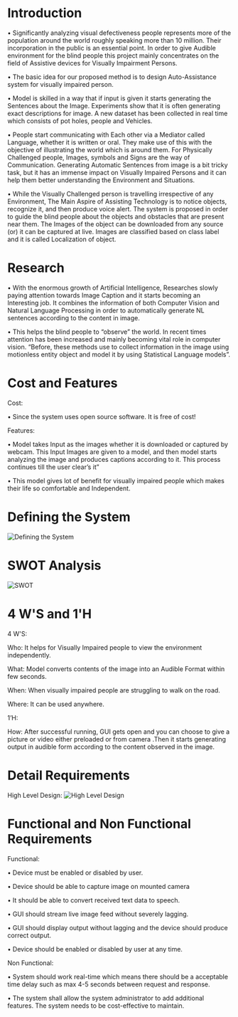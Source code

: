 # Introduction
•	Significantly analyzing visual defectiveness people represents more of the population around the world roughly speaking more than 10 million. Their incorporation in the public is an essential point. In order to give Audible environment for the blind people this project mainly concentrates on the field of Assistive devices for Visually Impairment Persons.

•	The basic idea for our proposed method is to design Auto-Assistance system for visually impaired person.

•	Model is skilled in a way that if input is given it starts generating the Sentences about the Image. Experiments show that it is often generating exact descriptions for image. A new dataset has been collected in real time which consists of pot holes, people and Vehicles.

•	People start communicating with Each other via a Mediator called Language, whether it is written or oral. They make use of this with the objective of illustrating the world which is around them. For Physically Challenged people, Images, symbols and Signs are the way of Communication. Generating Automatic Sentences from image is a bit tricky task, but it has an immense impact on Visually Impaired Persons and it can help them better understanding the Environment and Situations.

•	While the Visually Challenged person is travelling irrespective of any Environment, The Main Aspire of Assisting Technology is to notice objects, recognize it, and then produce voice alert. The system is proposed in order to guide the blind people about the objects and obstacles that are present near them. The Images of the object can be downloaded from any source (or) it can be captured at live. Images are classified based on class label and it is called Localization of object.

# Research
  •	With the enormous growth of Artificial Intelligence, Researches slowly paying attention towards Image Caption and it starts becoming an Interesting job. It combines the information of both Computer Vision and Natural Language Processing in order to automatically generate NL sentences according to the content in image.
  
  •	This helps the blind people to “observe” the world. In recent times attention has been increased and mainly becoming vital role in computer vision. “Before, these methods use to collect information in the image using motionless entity object and model it by using Statistical Language models”.
# Cost and Features
 
 Cost:
 
•	Since the system uses open source software. It is free of cost!

Features:

•	Model takes Input as the images whether it is downloaded or captured by webcam. This Input Images are given to a model, and then model starts analyzing the image and produces captions according to it. This process continues till the user clear’s it”

•	This model gives lot of benefit for visually impaired people which makes their life so comfortable and Independent.

# Defining the System
  ![Defining the System](https://user-images.githubusercontent.com/52129884/128601906-3416093c-5e62-44d9-a228-a49047a40327.JPG)

# SWOT Analysis
  ![SWOT](https://user-images.githubusercontent.com/52129884/128601094-930418e1-dda2-47dd-8533-ce3cd6cd01d9.JPG)

# 4 W'S and 1'H

  4 W'S:
  
  Who: It helps for Visually Impaired people to view the environment independently.

  What: Model converts contents of the image into an Audible Format within few seconds.
  
  When: When visually impaired people are struggling to walk on the road.
  
  Where: It can be used anywhere.
  
  1’H:
  
  How: 
  After successful running, GUI gets open and you can choose to give a picture or video either preloaded or from camera .Then it starts generating output in audible form according to the content observed in the image.
  

# Detail Requirements
  High Level Design:
  ![High Level Design](https://user-images.githubusercontent.com/52129884/128601208-43d86b76-0f4a-4acf-8b16-bf3aa2d0366d.JPG)


# Functional and Non Functional Requirements

  Functional:
  
•	 Device must be enabled or disabled by user.

•	 Device should be able to capture image on mounted camera

•	 It should be able to convert received text data to speech. 

•	 GUI should stream live image feed without severely lagging.

•	 GUI should display output without lagging and the device should produce correct output.

•	Device should be enabled or disabled by user at any time.

Non Functional:

•	System should work real-time which means there should be a acceptable time delay such as max 4-5 seconds between request and response. 

•	The system shall allow the system administrator to add additional features. The system needs to be cost-effective to maintain.


